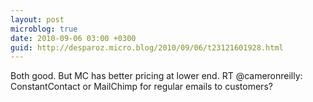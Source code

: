 ```yaml
---
layout: post
microblog: true
date: 2010-09-06 03:00 +0300
guid: http://desparoz.micro.blog/2010/09/06/t23121601928.html
---
```

Both good. But MC has better pricing at lower end. RT @cameronreilly: ConstantContact or MailChimp for regular emails to customers?
